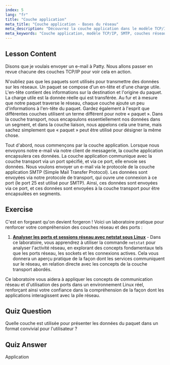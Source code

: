 ```yaml
---
index: 5
lang: "fr"
title: "Couche application"
meta_title: "Couche application - Bases du réseau"
meta_description: "Découvrez la couche application dans le modèle TCP/IP, comment elle gère les données pour le courrier électronique (SMTP) et son rôle dans la communication réseau. Comprenez les couches réseau."
meta_keywords: "Couche application, modèle TCP/IP, SMTP, couches réseau, réseau Linux, tutoriel débutant, communication réseau"
---
```


## Lesson Content

Disons que je voulais envoyer un e-mail à Patty. Nous allons passer en revue chacune des couches TCP/IP pour voir cela en action.

N'oubliez pas que les paquets sont utilisés pour transmettre des données sur les réseaux. Un paquet se compose d'un en-tête et d'une charge utile. L'en-tête contient des informations sur la destination et l'origine du paquet. La charge utile est la donnée réelle qui est transférée. Au fur et à mesure que notre paquet traverse le réseau, chaque couche ajoute un peu d'informations à l'en-tête du paquet. Gardez également à l'esprit que différentes couches utilisent un terme différent pour notre « paquet ». Dans la couche transport, nous encapsulons essentiellement nos données dans un segment, et dans la couche liaison, nous appelons cela une trame, mais sachez simplement que « paquet » peut être utilisé pour désigner la même chose.

Tout d'abord, nous commençons par la couche application. Lorsque nous envoyons notre e-mail via notre client de messagerie, la couche application encapsulera ces données. La couche application communique avec la couche transport via un port spécifié, et via ce port, elle envoie ses données. Nous voulons envoyer un e-mail via le protocole de la couche application SMTP (Simple Mail Transfer Protocol). Les données sont envoyées via notre protocole de transport, qui ouvre une connexion à ce port (le port 25 est utilisé pour SMTP). Ainsi, ces données sont envoyées via ce port, et ces données sont envoyées à la couche transport pour être encapsulées en segments.

## Exercise

C'est en forgeant qu'on devient forgeron ! Voici un laboratoire pratique pour renforcer votre compréhension des couches réseau et des ports :

1. **[Analyser les ports et sessions réseau avec netstat sous Linux](https://labex.io/fr/labs/linux-analyze-network-ports-and-sessions-with-netstat-in-linux-592741)** - Dans ce laboratoire, vous apprendrez à utiliser la commande `netstat` pour analyser l'activité réseau, en explorant des concepts fondamentaux tels que les ports réseau, les sockets et les connexions actives. Cela vous donnera un aperçu pratique de la façon dont les services communiquent sur le réseau, en relation directe avec les concepts de la couche transport abordés.

Ce laboratoire vous aidera à appliquer les concepts de communication réseau et d'utilisation des ports dans un environnement Linux réel, renforçant ainsi votre confiance dans la compréhension de la façon dont les applications interagissent avec la pile réseau.

## Quiz Question

Quelle couche est utilisée pour présenter les données du paquet dans un format convivial pour l'utilisateur ?

## Quiz Answer

Application
